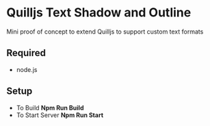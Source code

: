 # Quilljs Text Shadow and Outline
Mini proof of concept to extend Quilljs to support custom text formats

## Required
* node.js

## Setup
* To Build **Npm Run Build**
* To Start Server **Npm Run Start**
